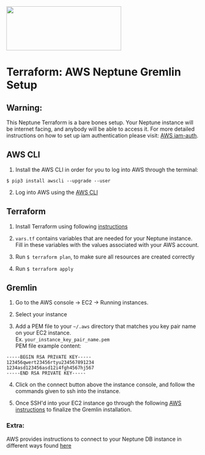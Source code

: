 <img src="https://github.com/audricganser/audricganser.github.io/blob/master/img/terraformneptunegremlin.png" height="115" width="300">

# Terraform: AWS Neptune Gremlin Setup

## Warning:
This Neptune Terraform is a bare bones setup. Your Neptune instance will be
internet facing, and anybody will be able to access it. For more detailed
instructions on how to set up iam authentication please visit: [AWS iam-auth](https://docs.aws.amazon.com/neptune/latest/userguide/iam-auth.html).

## AWS CLI
1. Install the AWS CLI in order for you to log into AWS through the terminal:
```
$ pip3 install awscli --upgrade --user
```

2. Log into AWS using the [AWS CLI](https://docs.aws.amazon.com/cli/latest/userguide/cli-chap-configure.html#cli-quick-configuration)

## Terraform
1. Install Terraform using following [instructions](https://learn.hashicorp.com/terraform/getting-started/install.html)

2. `vars.tf` contains variables that are needed for your Neptune instance. Fill in these variables with the values associated with your AWS account.

3. Run `$ terraform plan`, to make sure all resources are created correctly

4. Run `$ terraform apply`

## Gremlin
1. Go to the AWS console -> EC2 -> Running instances.

2. Select your instance

3. Add a PEM file to your `~/.aws` directory that matches you key pair name on your EC2 instance.  
Ex. `your_instance_key_pair_name.pem`  
PEM file example content:
```
-----BEGIN RSA PRIVATE KEY-----
123456qwert23456rtyu234567891234
1234asd123456asd12i4fgh4567hj567
-----END RSA PRIVATE KEY-----
```

4. Click on the connect button above the instance console, and follow the commands given to ssh into the instance.

5. Once SSH'd into your EC2 instance go through the following [AWS instructions](https://docs.aws.amazon.com/neptune/latest/userguide/access-graph-gremlin-console.html) to finalize the Gremlin installation.

### Extra:
AWS provides instructions to connect to your Neptune DB instance in different ways found [here](https://docs.aws.amazon.com/neptune/latest/userguide/access-graph-gremlin.html)
